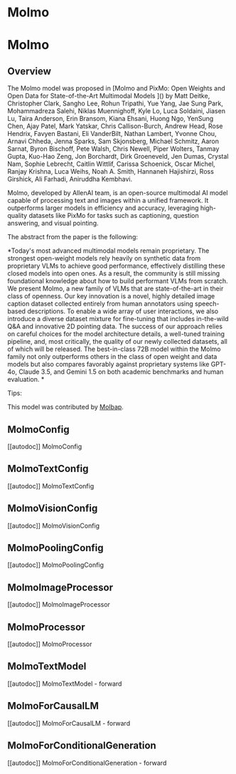 <!--Copyright 2024 The HuggingFace Team. All rights reserved.

Licensed under the Apache License, Version 2.0 (the "License"); you may not use this file except in compliance with
the License. You may obtain a copy of the License at

http://www.apache.org/licenses/LICENSE-2.0

Unless required by applicable law or agreed to in writing, software distributed under the License is distributed on
an "AS IS" BASIS, WITHOUT WARRANTIES OR CONDITIONS OF ANY KIND, either express or implied. See the License for the
specific language governing permissions and limitations under the License.

⚠️ Note that this file is in Markdown but contain specific syntax for our doc-builder (similar to MDX) that may not be
rendered properly in your Markdown viewer.

-->

# Molmo

# Molmo

## Overview

The Molmo model was proposed in [Molmo and PixMo: Open Weights and Open Data for State-of-the-Art Multimodal Models
]([<INSERT PAPER LINK HERE>](https://arxiv.org/abs/2409.17146)) by Matt Deitke, Christopher Clark, Sangho Lee, Rohun Tripathi, Yue Yang, Jae Sung Park, Mohammadreza Salehi, Niklas Muennighoff, Kyle Lo, Luca Soldaini, Jiasen Lu, Taira Anderson, Erin Bransom, Kiana Ehsani, Huong Ngo, YenSung Chen, Ajay Patel, Mark Yatskar, Chris Callison-Burch, Andrew Head, Rose Hendrix, Favyen Bastani, Eli VanderBilt, Nathan Lambert, Yvonne Chou, Arnavi Chheda, Jenna Sparks, Sam Skjonsberg, Michael Schmitz, Aaron Sarnat, Byron Bischoff, Pete Walsh, Chris Newell, Piper Wolters, Tanmay Gupta, Kuo-Hao Zeng, Jon Borchardt, Dirk Groeneveld, Jen Dumas, Crystal Nam, Sophie Lebrecht, Caitlin Wittlif, Carissa Schoenick, Oscar Michel, Ranjay Krishna, Luca Weihs, Noah A. Smith, Hannaneh Hajishirzi, Ross Girshick, Ali Farhadi, Aniruddha Kembhavi.

Molmo, developed by AllenAI team, is an open-source multimodal AI model capable of processing text and images within a unified framework. It outperforms larger models in efficiency and accuracy, leveraging high-quality datasets like PixMo for tasks such as captioning, question answering, and visual pointing.

The abstract from the paper is the following:

*Today's most advanced multimodal models remain proprietary. The strongest open-weight models rely heavily on synthetic data from proprietary VLMs to achieve good performance, effectively distilling these closed models into open ones. As a result, the community is still missing foundational knowledge about how to build performant VLMs from scratch. We present Molmo, a new family of VLMs that are state-of-the-art in their class of openness. Our key innovation is a novel, highly detailed image caption dataset collected entirely from human annotators using speech-based descriptions. To enable a wide array of user interactions, we also introduce a diverse dataset mixture for fine-tuning that includes in-the-wild Q&A and innovative 2D pointing data. The success of our approach relies on careful choices for the model architecture details, a well-tuned training pipeline, and, most critically, the quality of our newly collected datasets, all of which will be released. The best-in-class 72B model within the Molmo family not only outperforms others in the class of open weight and data models but also compares favorably against proprietary systems like GPT-4o, Claude 3.5, and Gemini 1.5 on both academic benchmarks and human evaluation.
*

Tips:

<INSERT TIPS ABOUT MODEL HERE>

This model was contributed by [Molbap](https://huggingface.co/Molbap).


## MolmoConfig

[[autodoc]] MolmoConfig

## MolmoTextConfig

[[autodoc]] MolmoTextConfig

## MolmoVisionConfig

[[autodoc]] MolmoVisionConfig

## MolmoPoolingConfig

[[autodoc]] MolmoPoolingConfig

## MolmoImageProcessor

[[autodoc]] MolmoImageProcessor

## MolmoProcessor

[[autodoc]] MolmoProcessor

## MolmoTextModel

[[autodoc]] MolmoTextModel
    - forward

## MolmoForCausalLM

[[autodoc]] MolmoForCausalLM
    - forward
    
## MolmoForConditionalGeneration

[[autodoc]] MolmoForConditionalGeneration
    - forward
